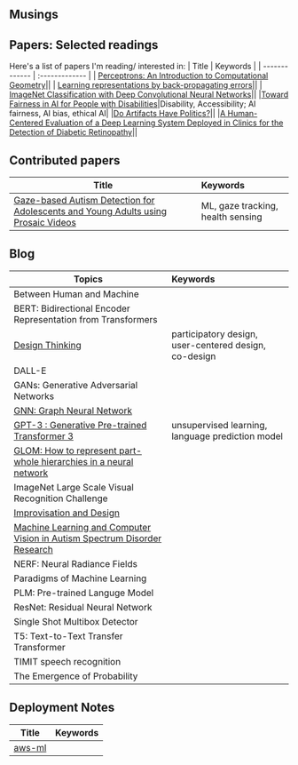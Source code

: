 ## Musings 

## Papers: Selected readings
Here's a list of papers I'm reading/ interested in:
| Title        | Keywords |
| ------------- | :------------- | 
| [Perceptrons: An Introduction to Computational Geometry](https://mitpress.mit.edu/books/perceptrons)||
| [Learning representations by back-propagating errors](https://www.nature.com/articles/323533a0)||
| [ImageNet Classification with Deep Convolutional Neural Networks](https://papers.nips.cc/paper/2012/file/c399862d3b9d6b76c8436e924a68c45b-Paper.pdf)||
|[Toward Fairness in AI for People with Disabilities](https://arxiv.org/abs/1907.02227)|Disability, Accessibility; AI fairness, AI bias, ethical AI|
|[Do Artifacts Have Politics?](https://nissenbaum.tech.cornell.edu/papers/Winner.pdf)||
|[A Human-Centered Evaluation of a Deep Learning System Deployed in Clinics for the Detection of Diabetic Retinopathy](https://dl.acm.org/doi/abs/10.1145/3313831.3376718)||


## Contributed papers
| Title        | Keywords |
| ------------- | :------------- | 
|[Gaze-based Autism Detection for Adolescents and Young Adults using Prosaic Videos](https://arxiv.org/pdf/2005.12951.pdf)|ML, gaze tracking, health sensing|


## Blog
| Topics        | Keywords |
| ------------- | :------------- | 
| Between Human and Machine||
|BERT: Bidirectional Encoder Representation from Transformers||
|[Design Thinking](https://github.com/blessinvarkey/blog/blob/main/posts/design-thinking.md)|participatory design, user-centered design, co-design|
| DALL-E | |
|GANs: Generative Adversarial Networks||
| [GNN: Graph Neural Network](https://dataflowr.github.io/website/modules/graph1/) | |
| [GPT-3 : Generative Pre-trained Transformer 3](posts/GPT-3.md) | unsupervised learning, language prediction model |
| [GLOM: How to represent part-whole hierarchies in a neural network](https://arxiv.org/pdf/2102.12627.pdf)||
| ImageNet Large Scale Visual Recognition Challenge||
| [Improvisation and Design](https://www.researchgate.net/publication/221516785_Improvisation_principles_and_techniques_for_design)||
|[Machine Learning and Computer Vision in Autism Spectrum Disorder Research](https://github.com/blessinvarkey/blog/blob/main/posts/ml-asd.md)||
| NERF: Neural Radiance Fields | |
| Paradigms of Machine Learning |  |
| PLM: Pre-trained Languge Model | | 
| ResNet: Residual Neural Network | | 
| Single Shot Multibox Detector | |
|T5: Text-to-Text Transfer Transformer||
|TIMIT speech recognition||
|The Emergence of Probability||




## Deployment Notes
| Title        | Keywords |
| ------------- | :------------- | 
| [aws-ml](posts/aws/aws.md) ||

